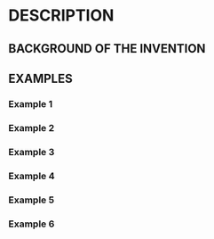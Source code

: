 # DESCRIPTION

## BACKGROUND OF THE INVENTION

## EXAMPLES

### Example 1

### Example 2

### Example 3

### Example 4

### Example 5

### Example 6

